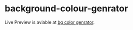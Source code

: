 # background-colour-genrator
Live Preview is aviable at [bg color genrator](https://agarg00.github.io/background-colour-genrator/).
